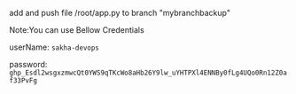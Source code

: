 add and push file /root/app.py to branch "mybranchbackup"

Note:You can use Bellow Credentials

userName: `sakha-devops`

password: `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_uYHTPXl4ENNBy0fLg4UQo0Rn12Z0af33PvFg`
